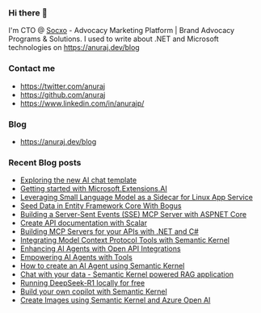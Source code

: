 ### Hi there 👋

I'm CTO @ [Socxo](https://www.socxo.com/) - Advocacy Marketing Platform | Brand Advocacy Programs &amp; Solutions. I used to write about .NET and Microsoft technologies on https://anuraj.dev/blog

### Contact me
* https://twitter.com/anuraj
* https://github.com/anuraj
* https://www.linkedin.com/in/anurajp/

### Blog
* https://anuraj.dev/blog

### Recent Blog posts
<!-- BLOGPOSTS:START -->
- [Exploring the new AI chat template](https://anuraj.dev/blog/exploring-the-new-ai-chat-template/)
- [Getting started with Microsoft.Extensions.AI](https://anuraj.dev/blog/getting-started-with-microsoft-extensions-ai/)
- [Leveraging Small Language Model as a Sidecar for Linux App Service](https://anuraj.dev/blog/using-slm-as-sidecar-in-azure-appservice/)
- [Seed Data in Entity Framework Core With Bogus](https://anuraj.dev/blog/seed-entity-framework-core-with-bogus/)
- [Building a Server-Sent Events (SSE) MCP Server with ASPNET Core](https://anuraj.dev/blog/building-a-server-sent-events-sse-mcp-server-with-aspnetcore/)
- [Create API documentation with Scalar](https://anuraj.dev/blog/create-api-documentation-with-scalar/)
- [Building MCP Servers for your APIs with .NET and C#](https://anuraj.dev/blog/building-mcp-servers-for-your-apis/)
- [Integrating Model Context Protocol Tools with Semantic Kernel](https://anuraj.dev/blog/integrating-model-context-protocol-tools-with-semantic-kernel/)
- [Enhancing AI Agents with Open API Integrations](https://anuraj.dev/blog/enhancing-ai-agents-with-open-api/)
- [Empowering AI Agents with Tools](https://anuraj.dev/blog/empowering-ai-agents-with-tools/)
- [How to create an AI Agent using Semantic Kernel](https://anuraj.dev/blog/how-to-create-an-agent-using-semantic-kernel/)
- [Chat with your data - Semantic Kernel powered RAG application](https://anuraj.dev/blog/chat-with-your-data-semantic-kernel-powered-rag-application/)
- [Running DeepSeek-R1 locally for free](https://anuraj.dev/blog/run-deepseek-r1-locally-for-free/)
- [Build your own copilot with Semantic Kernel](https://anuraj.dev/blog/build-your-own-copilot-with-semantic-kernel/)
- [Create Images using Semantic Kernel and Azure Open AI](https://anuraj.dev/blog/create-images-using-semantic-kernel-and-azure-openai/)
<!-- BLOGPOSTS:END -->

